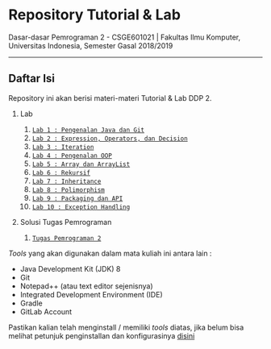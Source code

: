 # Repository Tutorial & Lab
Dasar-dasar Pemrograman 2 - CSGE601021 | Fakultas Ilmu Komputer, Universitas Indonesia, Semester Gasal 2018/2019
***


## Daftar Isi

Repository ini akan berisi materi-materi Tutorial & Lab DDP 2.

1. Lab
    1. [`Lab 1 : Pengenalan Java dan Git`][Lab_1] 
    2. [`Lab 2 : Expression, Operators, dan Decision`][Lab_2]
    3. [`Lab 3 : Iteration`][Lab_3]
    4. [`Lab 4 : Pengenalan OOP`][Lab_4]
    5. [`Lab 5 : Array dan ArrayList`][Lab_5]
    6. [`Lab 6 : Rekursif`][Lab_6]
    7. [`Lab 7 : Inheritance`][Lab_7]
    8. [`Lab 8 : Polimorphism`][Lab_8]
    9. [`Lab 9 : Packaging dan API`][Lab_9]
    10. [`Lab 10 : Exception Handling`][Lab_10]

2. Solusi Tugas Pemrograman
    1. [`Tugas Pemrograman 2`][Tugas_2]
    
_Tools_ yang akan digunakan dalam mata kuliah ini antara lain :

- Java Development Kit (JDK) 8
- Git
- Notepad++ (atau text editor sejenisnya)
- Integrated Development Environment (IDE)
- Gradle
- GitLab Account

Pastikan kalian telah menginstall / memiliki _tools_ diatas, jika belum bisa melihat petunjuk penginstallan dan
konfigurasinya [disini](https://drive.google.com/file/d/1c1AA-9ju1S82-NYyV7EMyPNwScPpMQsr/view?usp=sharing)

[Lab_1]: lab_instructions/lab_1/README.md
[Lab_2]: lab_instructions/lab_2/README.md
[Lab_3]: lab_instructions/lab_3/README.md
[Lab_4]: lab_instructions/lab_4/README.md
[Lab_5]: lab_instructions/lab_5/README.md
[Lab_6]: lab_instructions/lab_6/README.md
[Lab_7]: lab_instructions/lab_7/README.md
[Lab_8]: lab_instructions/lab_8/README.md
[Lab_9]: lab_instructions/lab_9/README.md
[Lab_10]: lab_instructions/lab_10/README.md
[Tugas_2]: assignment_solution_examples/solution_assignment_2